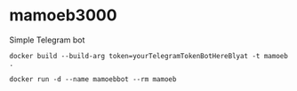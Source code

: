 # mamoeb3000
Simple Telegram bot

`docker build --build-arg token=yourTelegramTokenBotHereBlyat -t mamoeb .`

`docker run -d --name mamoebbot --rm mamoeb`
